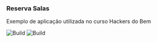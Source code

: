 ### Reserva Salas

Exemplo de aplicação utilizada no curso Hackers do Bem

![Build](https://github.com/MrErlison/reserva-salas/actions/workflows/docker-image.yml/badge.svg) ![Build](https://github.com/MrErlison/reserva-salas/actions/workflows/sast-gosec.yml/badge.svg)

